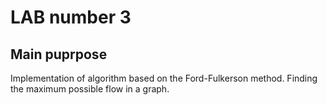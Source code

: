 # LAB number 3
## Main puprpose
Implementation of algorithm based on the Ford-Fulkerson method. Finding the maximum possible flow in a graph.